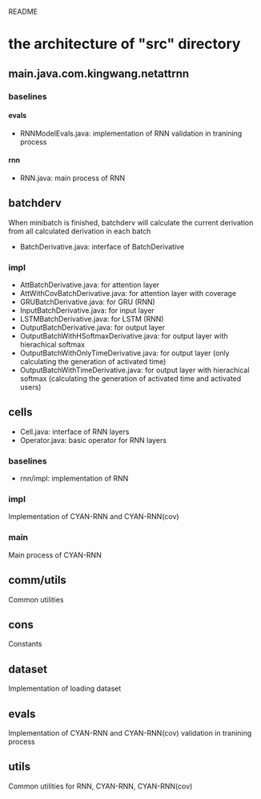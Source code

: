README

# the architecture of "src" directory

## main.java.com.kingwang.netattrnn

### baselines
#### evals
- RNNModelEvals.java: implementation of RNN validation in tranining process
#### rnn
- RNN.java: main process of RNN

## batchderv
When minibatch is finished, batchderv will calculate the current derivation from all calculated derivation in each batch
- BatchDerivative.java: interface of BatchDerivative
### impl
- AttBatchDerivative.java: for attention layer
- AttWithCovBatchDerivative.java: for attention layer with coverage
- GRUBatchDerivative.java: for GRU (RNN)
- InputBatchDerivative.java: for input layer
- LSTMBatchDerivative.java: for LSTM (RNN)
- OutputBatchDerivative.java: for output layer
- OutputBatchWithHSoftmaxDerivative.java: for output layer with hierachical softmax
- OutputBatchWithOnlyTimeDerivative.java: for output layer (only calculating the generation of activated time)
- OutputBatchWithTimeDerivative.java: for output layer with hierachical softmax (calculating the generation of activated time and activated users)

## cells
- Cell.java: interface of RNN layers
- Operator.java: basic operator for RNN layers
### baselines
- rnn/impl: implementation of RNN
### impl
Implementation of CYAN-RNN and CYAN-RNN(cov)
### main
Main process of CYAN-RNN

## comm/utils
Common utilities

## cons
Constants

## dataset
Implementation of loading dataset

## evals
Implementation of CYAN-RNN and CYAN-RNN(cov) validation in tranining process
 
## utils
Common utilities for RNN, CYAN-RNN, CYAN-RNN(cov)
